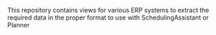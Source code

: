 This repository contains views for various ERP systems to extract the required data in the proper format to use with SchedulingAssistant or Planner